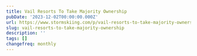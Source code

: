 ```yaml
---
title: Vail Resorts To Take Majority Ownership
pubDate: '2023-12-02T00:00:00.000Z'
url: https://www.stormskiing.com/p/vail-resorts-to-take-majority-ownership
slug: vail-resorts-to-take-majority-ownership
description: ''
tags: []
changefreq: monthly
---
```


<!-- Add post content below -->

